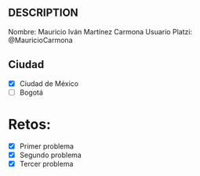 ## DESCRIPTION

Nombre: Mauricio Iván Martínez Carmona
Usuario Platzi: @MauricioCarmona

## Ciudad
- [x] Ciudad de México
- [ ] Bogotá

# Retos:
  - [x] Primer problema
  - [x] Segundo problema
  - [x] Tercer problema
